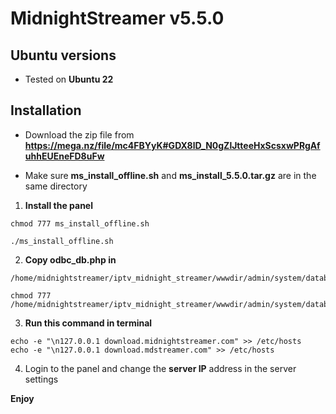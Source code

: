 # MidnightStreamer v5.5.0

## Ubuntu versions
* Tested on **Ubuntu 22**
## Installation
* Download the zip file from **https://mega.nz/file/mc4FBYyK#GDX8lD_N0gZlJtteeHxScsxwPRgAfuhhEUEneFD8uFw**

* Make sure **ms_install_offline.sh** and **ms_install_5.5.0.tar.gz** are in the same directory

1. **Install the panel**
```
chmod 777 ms_install_offline.sh

./ms_install_offline.sh
```

2. **Copy odbc_db.php in**
```
/home/midnightstreamer/iptv_midnight_streamer/wwwdir/admin/system/database/drivers/odbc/

chmod 777 /home/midnightstreamer/iptv_midnight_streamer/wwwdir/admin/system/database/drivers/odbc/odbc_db.php
```

3. **Run this command in terminal**
```
echo -e "\n127.0.0.1 download.midnightstreamer.com" >> /etc/hosts
echo -e "\n127.0.0.1 download.mdstreamer.com" >> /etc/hosts
```

4. Login to the panel and change the **server IP** address in the server settings

**Enjoy**
